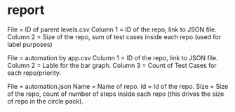 # report

File = ID of parent levels.csv
Column 1 = ID of the repo, link to JSON file.
Column 2 = Size of the repo, sum of test cases inside each repo (used for label purposes)

File = automation by app.csv
Column 1 = ID of the repo, link to JSON file.
Column 2 = Lable for the bar graph.
Column 3 = Count of Test Cases for each repo/priority.

File = automation.json
Name = Name of repo.
Id = Id of the repo.
Size = Size of the repo, count of number of steps inside each repo (this drives the size of repo in the circle pack).
